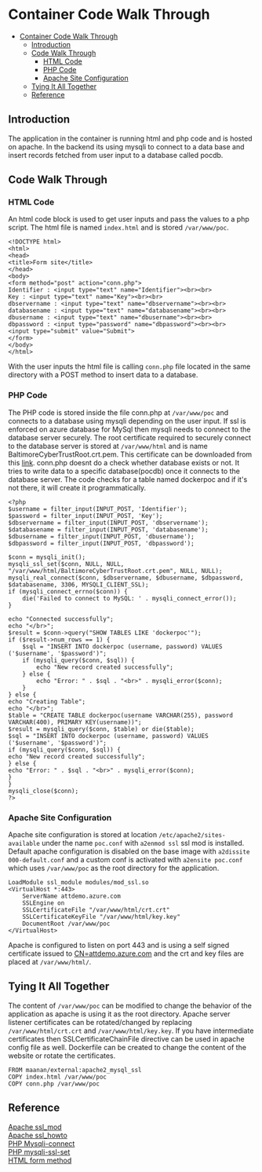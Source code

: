 # Container Code Walk Through

- [Container Code Walk Through](#container-code-walk-through)
  - [Introduction](#introduction)
  - [Code Walk Through](#code-walk-through)
    - [HTML Code](#html-code)
    - [PHP Code](#php-code)
    - [Apache Site Configuration](#apache-site-configuration)
  - [Tying It All Together](#tying-it-all-together)
  - [Reference](#reference)

## Introduction

The application in the container is running html and php code and is hosted on apache.
In the backend its using mysqli to connect to a data base and insert records fetched from user input to a database called pocdb.

## Code Walk Through

### HTML Code

An html code block is used to get user inputs and pass the values to a php script.
The html file is named `index.html` and is stored `/var/www/poc`.

```
<!DOCTYPE html>
<html>
<head>
<title>Form site</title>
</head>
<body>
<form method="post" action="conn.php">
Identifier : <input type="text" name="Identifier"><br><br>
Key : <input type="text" name="Key"><br><br>
dbservername : <input type="text" name="dbservername"><br><br>
databasename : <input type="text" name="databasename"><br><br>
dbusername : <input type="text" name="dbusername"><br><br>
dbpassword : <input type="password" name="dbpassword"><br><br>
<input type="submit" value="Submit">
</form>
</body>
</html>
```
With the user inputs the html file is calling `conn.php` file located in the same directory with a POST method to insert data to a database.

### PHP Code

The PHP code is stored inside the file conn.php at `/var/www/poc` and connects to a database using mysqli depending on the user input. If ssl is enforced on azure database for MySql then mysqli needs to connect to the database server securely. The root certificate required to securely connect to the database server is stored at `/var/www/html` and is name BaltimoreCyberTrustRoot.crt.pem. This certificate can be downloaded from this [link](https://docs.microsoft.com/en-us/azure/mysql/howto-configure-ssl). conn.php doesnt do a check whether database exists or not. It tries to write data to a specific database(pocdb) once it connects to the database server. The code checks for a table named dockerpoc and if it's not there, it will create it programmatically.

```
<?php
$username = filter_input(INPUT_POST, 'Identifier');
$password = filter_input(INPUT_POST, 'Key');
$dbservername = filter_input(INPUT_POST, 'dbservername');
$databasename = filter_input(INPUT_POST, 'databasename');
$dbusername = filter_input(INPUT_POST, 'dbusername');
$dbpassword = filter_input(INPUT_POST, 'dbpassword');

$conn = mysqli_init();
mysqli_ssl_set($conn, NULL, NULL, "/var/www/html/BaltimoreCyberTrustRoot.crt.pem", NULL, NULL);
mysqli_real_connect($conn, $dbservername, $dbusername, $dbpassword, $databasename, 3306, MYSQLI_CLIENT_SSL);
if (mysqli_connect_errno($conn)) {
    die('Failed to connect to MySQL: ' . mysqli_connect_error());
}

echo "Connected successfully";
echo "</br>";
$result = $conn->query("SHOW TABLES LIKE 'dockerpoc'");
if ($result->num_rows == 1) {
    $sql = "INSERT INTO dockerpoc (username, password) VALUES ('$username', '$password')";
    if (mysqli_query($conn, $sql)) {
        echo "New record created successfully";
    } else {
        echo "Error: " . $sql . "<br>" . mysqli_error($conn);
    }
} else {
echo "Creating Table";
echo "</br>";
$table = "CREATE TABLE dockerpoc(username VARCHAR(255), password VARCHAR(400), PRIMARY KEY(username))";
$result = mysqli_query($conn, $table) or die($table);
$sql = "INSERT INTO dockerpoc (username, password) VALUES ('$username', '$password')";
if (mysqli_query($conn, $sql)) {
echo "New record created successfully";
} else {
echo "Error: " . $sql . "<br>" . mysqli_error($conn);
}
}
mysqli_close($conn);
?>
```

### Apache Site Configuration

Apache site configuration is stored at location `/etc/apache2/sites-available` under the name `poc.conf`
with `a2enmod ssl` ssl mod is installed. Default apache configuration is disabled on the base image with `a2dissite 000-default.conf` and a custom conf is activated with `a2ensite poc.conf` which uses `/var/www/poc` as the root directory for the application.

```
LoadModule ssl_module modules/mod_ssl.so
<VirtualHost *:443>
    ServerName attdemo.azure.com
    SSLEngine on
    SSLCertificateFile "/var/www/html/crt.crt"
    SSLCertificateKeyFile "/var/www/html/key.key"
    DocumentRoot /var/www/poc
</VirtualHost>
```
Apache is configured to listen on port 443 and is using a self signed certificate issued to [CN=attdemo.azure.com]() and the crt and key files are placed at `/var/www/html/`.

## Tying It All Together

The content of `/var/www/poc` can be modified to change the behavior of the application as apache is using it as the root directory. Apache server listener certificates can be rotated/changed by replacing `/var/www/html/crt.crt` and `/var/www/html/key.key`. If you have intermediate certificates then SSLCertificateChainFile directive can be used in apache config file as well.
Dockerfile can be created to change the content of the website or rotate the certificates.

```
FROM maanan/external:apache2_mysql_ssl
COPY index.html /var/www/poc
COPY conn.php /var/www/poc
```

## Reference

[Apache ssl_mod](https://httpd.apache.org/docs/current/mod/mod_ssl.html)\
[Apache ssl_howto](https://httpd.apache.org/docs/2.4/ssl/ssl_howto.html)\
[PHP Mysqli-connect](https://www.php.net/manual/en/function.mysqli-connect.php)\
[PHP mysqli-ssl-set](https://www.php.net/manual/en/mysqli.ssl-set.php)\
[HTML form method](https://html.com/attributes/form-method/#ltform_method8221POST8221gt)
